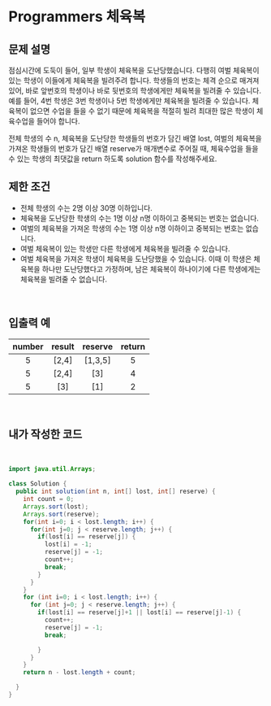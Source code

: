 # **Programmers 체육복**

## **문제 설명**
점심시간에 도둑이 들어, 일부 학생이 체육복을 도난당했습니다. 다행히 여벌 체육복이 있는 학생이 이들에게 체육복을 빌려주려 합니다. 학생들의 번호는 체격 순으로 매겨져 있어, 바로 앞번호의 학생이나 바로 뒷번호의 학생에게만 체육복을 빌려줄 수 있습니다. 예를 들어, 4번 학생은 3번 학생이나 5번 학생에게만 체육복을 빌려줄 수 있습니다. 체육복이 없으면 수업을 들을 수 없기 때문에 체육복을 적절히 빌려 최대한 많은 학생이 체육수업을 들어야 합니다.

전체 학생의 수 n, 체육복을 도난당한 학생들의 번호가 담긴 배열 lost, 여벌의 체육복을 가져온 학생들의 번호가 담긴 배열 reserve가 매개변수로 주어질 때, 체육수업을 들을 수 있는 학생의 최댓값을 return 하도록 solution 함수를 작성해주세요.
## **제한 조건**
* 전체 학생의 수는 2명 이상 30명 이하입니다.
* 체육복을 도난당한 학생의 수는 1명 이상 n명 이하이고 중복되는 번호는 없습니다.
* 여벌의 체육복을 가져온 학생의 수는 1명 이상 n명 이하이고 중복되는 번호는 없습니다.
* 여벌 체육복이 있는 학생만 다른 학생에게 체육복을 빌려줄 수 있습니다.
* 여벌 체육복을 가져온 학생이 체육복을 도난당했을 수 있습니다. 이때 이 학생은 체육복을 하나만 도난당했다고 가정하며, 남은 체육복이 하나이기에 다른 학생에게는 체육복을 빌려줄 수 없습니다.
<br>

## **입출력 예**

|number|result|reserve|return
|:--:|:--:|:--:|:--:|
|5|[2,4]|[1,3,5]|5|
|5|[2,4]|[3]|4|
|5|[3]|[1]|2|
<br>


## **내가 작성한 코드**  
<br>

```java
import java.util.Arrays;

class Solution {
  public int solution(int n, int[] lost, int[] reserve) {
    int count = 0;
    Arrays.sort(lost);
    Arrays.sort(reserve);
    for(int i=0; i < lost.length; i++) {
      for(int j=0; j < reserve.length; j++) {
        if(lost[i] == reserve[j]) {
          lost[i] = -1;
          reserve[j] = -1;
          count++;
          break;
        }
      }
    }
    for (int i=0; i < lost.length; i++) {
      for (int j=0; j < reserve.length; j++) {
        if(lost[i] == reserve[j]+1 || lost[i] == reserve[j]-1) {
          count++;
          reserve[j] = -1;
          break;

        }
      }
    }
    return n - lost.length + count;

  }
}
```